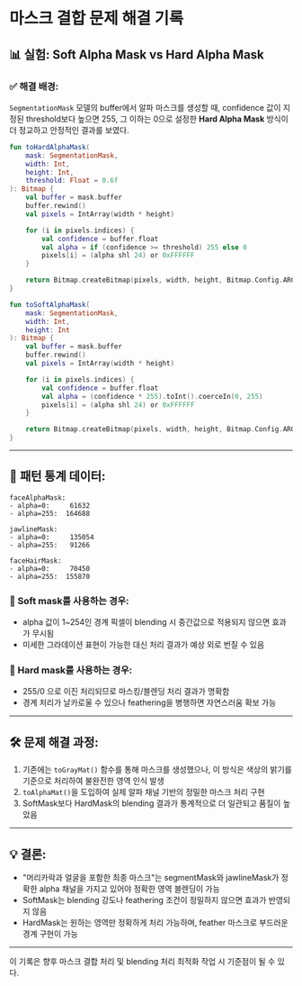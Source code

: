 # 마스크 결합 문제 해결 기록

## 📊 실험: Soft Alpha Mask vs Hard Alpha Mask

### ✅ 해결 배경:

`SegmentationMask` 모델의 buffer에서 알파 마스크를 생성할 때,
confidence 값이 지정된 threshold보다 높으면 255, 그 이하는 0으로 설정한 **Hard Alpha Mask** 방식이 더 정교하고 안정적인 결과를 보였다.

```kotlin
fun toHardAlphaMask(
    mask: SegmentationMask,
    width: Int,
    height: Int,
    threshold: Float = 0.6f
): Bitmap {
    val buffer = mask.buffer
    buffer.rewind()
    val pixels = IntArray(width * height)

    for (i in pixels.indices) {
        val confidence = buffer.float
        val alpha = if (confidence >= threshold) 255 else 0
        pixels[i] = (alpha shl 24) or 0xFFFFFF
    }

    return Bitmap.createBitmap(pixels, width, height, Bitmap.Config.ARGB_8888)
}
```

```kotlin
fun toSoftAlphaMask(
    mask: SegmentationMask,
    width: Int,
    height: Int
): Bitmap {
    val buffer = mask.buffer
    buffer.rewind()
    val pixels = IntArray(width * height)

    for (i in pixels.indices) {
        val confidence = buffer.float
        val alpha = (confidence * 255).toInt().coerceIn(0, 255)
        pixels[i] = (alpha shl 24) or 0xFFFFFF
    }

    return Bitmap.createBitmap(pixels, width, height, Bitmap.Config.ARGB_8888)
}

```

---

## 🔢 패턴 통계 데이터:

```
faceAlphaMask:
- alpha=0:     61632
- alpha=255:  164688

jawlineMask:
- alpha=0:     135054
- alpha=255:   91266

faceHairMask:
- alpha=0:     70450
- alpha=255:  155870
```

### 📌 Soft mask를 사용하는 경우:

* alpha 값이 1\~254인 경계 픽셀이 blending 시 중간값으로 적용되지 않으면 효과가 무시됨
* 미세한 그라데이션 표현이 가능한 대신 처리 결과가 예상 외로 번질 수 있음

### 📌 Hard mask를 사용하는 경우:

* 255/0 으로 이진 처리되므로 마스킹/블렌딩 처리 결과가 명확함
* 경계 처리가 날카로울 수 있으나 feathering을 병행하면 자연스러움 확보 가능

---

## 🛠 문제 해결 과정:

1. 기존에는 `toGrayMat()` 함수를 통해 마스크를 생성했으나, 이 방식은 색상의 밝기를 기준으로 처리하여 불완전한 영역 인식 발생
2. `toAlphaMat()`을 도입하여 실제 알파 채널 기반의 정밀한 마스크 처리 구현
3. SoftMask보다 HardMask의 blending 결과가 통계적으로 더 일관되고 품질이 높았음

---

## 💡 결론:

* "머리카락과 얼굴을 포함한 최종 마스크"는 segmentMask와 jawlineMask가 정확한 alpha 채널을 가지고 있어야 정확한 영역 블렌딩이 가능
* SoftMask는 blending 강도나 feathering 조건이 정밀하지 않으면 효과가 반영되지 않음
* HardMask는 원하는 영역만 정확하게 처리 가능하며, feather 마스크로 부드러운 경계 구현이 가능

---

이 기록은 향후 마스크 결합 처리 및 blending 처리 최적화 작업 시 기준점이 될 수 있다.
